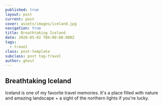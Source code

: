 ```yaml
---
published: true
layout: post
current: post
cover: assets/images/iceland.jpg
navigation: true
title: Breathtaking Iceland 
date: 2020-05-02 T04:00:00.000Z
tags:
  - travel
class: post-template
subclass: post tag-travel
author: ghost
---
```

## Breathtaking Iceland

Iceland is one of my favorite travel memories. It's a place filled with nature and amazing landscape + a sight of the northern lights if you're lucky. 

